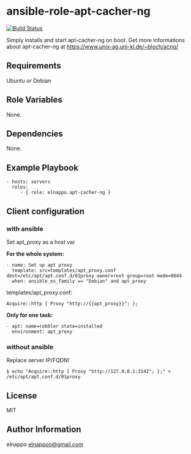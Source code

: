 # ansible-role-apt-cacher-ng
[![Build Status](https://travis-ci.org/elnappo/ansible-role-apt-cacher-ng.svg?branch=master)](https://travis-ci.org/elnappo/ansible-role-apt-cacher-ng)

Simply installs and start apt-cacher-ng on boot. Get more informations about apt-cacher-ng at https://www.unix-ag.uni-kl.de/~bloch/acng/

## Requirements
Ubuntu or Debian

## Role Variables
None.

## Dependencies
None.

## Example Playbook
    - hosts: servers
      roles:
         - { role: elnappo.apt-cacher-ng }

## Client configuration
### with ansible
Set apt_proxy as a host var

**For the whole system:**

	- name: Set up apt proxy
  	  template: src=templates/apt_proxy.conf dest=/etc/apt/apt.conf.d/01proxy owner=root group=root mode=0644
 	  when: ansible_os_family == "Debian" and apt_proxy
 	  
templates/apt_proxy.conf:

	Acquire::http { Proxy "http://{{apt_proxy}}"; };

**Only for one task:**

	- apt: name=cobbler state=installed
	  environment: apt_proxy
      
### without ansible
Replace server IP/FQDN!

	$ echo "Acquire::http { Proxy "http://127.0.0.1:3142"; };" > /etc/apt/apt.conf.d/01proxy

## License

MIT

## Author Information

elnappo <elnappoo@gmail.com>
